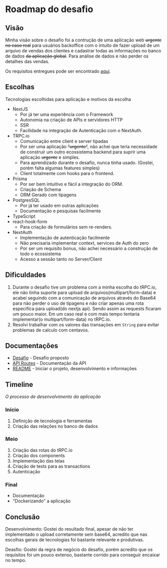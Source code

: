 # Roadmap do desafio

## Visão

Minha visão sobre o desafio foi a contrução de uma aplicação web ~~urgente no caso real~~ para usuários backoffice com o intuito de fazer upload de um arquivo de vendas dos clientes e cadastrar todas as informações no banco de dados ~~da aplicação global~~. Para análise de dados e não perder os detalhes das vendas.

Os requisitos entregues pode ser encontrado [aqui](./CHALLENGE.md#requisitos-funcionais).

## Escolhas

Tecnologias escolhidas para aplicação e motivos da escolha

- NextJS
  - Por já ter uma experiência com o Framework
  - Autonomia na criação de APIs e servidores HTTP
  - SSR
  - Facilidade na integração de Autenticação com o NextAuth.
- TRPC.io
  - Comunicação entre client e server tipadas
  - Por ser uma aplicação ~~"urgente"~~, não achei que teria necessidade de construir um outro ecossistema backend para suprir uma aplicação ~~urgente~~ e simples.
  - Para aprendizado durante o desafio, nunca tinha usado. (Gostei, porém falta algumas features simples)
  - Client totalmente com hooks para o frontend.
- Prisma
  - Por ser bem intuitivo e fácil a integração do ORM.
  - Criação de Schema
  - ORM Gerado com tipagens
- PostgresSQL
  - Por já ter usado em outras aplicações
  - Documentação e pesquisas facilmente
- TypeScript
- react-hook-form
  - Para criação de formulários sem re-renders.
- NextAuth
  - Implementação de autenticação facilmente
  - Não precisaria implementar context, services de Auth do zero
  - Por ser um requisito bonus, não achei necessário a construção de todo o ecossistema
  - Acesso a sessão tanto no Server/Client

## Dificuldades

1. Durante o desafio tive um problema com a minha escolha do tRPC.io, ele não tinha suporte para upload de arquivos(multipart/form-data) e acabei seguindo com a comunicação de arquivos através do Base64 para não perder o uso de tipagens e não criar apenas uma rota especifíca para upload(do nextjs api). Sendo assim as requests ficaram um pouco maior. Em um caso real e com mais tempo tentaria implementar(o multipart/form-data) no tRPC.io.
2. Resolvi trabalhar com os valores das transações em `String` para evitar problemas de calculo com centavos.

## Documentações

- [Desafio](./CHALLENGE.md) - Desafio proposto
- [API Routes](./API.md) - Documentação da API
- [README](../README.md) - Iniciar o projeto, desenvolvimento e informações

## Timeline

_O processo de desenvolvimento da aplicação_

### Início

1. Definição de tecnologia e ferramentas
2. Criação das relações no banco de dados

### Meio

1. Criação das rotas do tRPC.io
2. Criação dos components
3. Implementação das telas
4. Criação de tests para as transactions
5. Autenticação

### Final

- Documentação
- "Dockerizando" a aplicação

## Conclusão

Desenvolvimento: Gostei do resultado final, apesar de não ter implementado o upload corretamente sem base64, acredito que nas escolhas gerais de tecnologias foi bastante relevante e produtivas.

Deasfio: Gostei da regra de negócio do desafio, porém acredito que os requisitos foi um pouco extenso, bastante corrido para conseguir encaixar no tempo.
